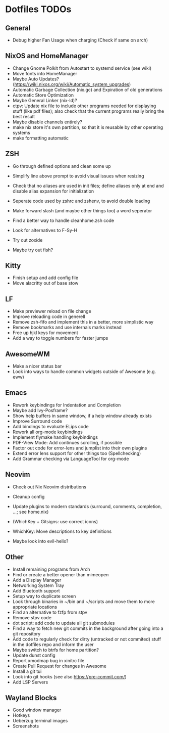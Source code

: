 # Dotfiles TODOs

## General
- Debug higher Fan Usage when charging (Check if same on arch)

## NixOS and HomeManager
- Change Gnome Polkit from Autostart to systemd service (see wiki)
- Move fonts into HomeManager
- Maybe Auto Updates? (https://wiki.nixos.org/wiki/Automatic_system_upgrades)
- Automatic Garbage Collection (nix.gc) and Expiration of old generations
- Automatic Store Optimization
- Maybe General Linker (nix-ld)?
- ctpv: Update nix file to include other programs needed for displaying stuff (like pdf files); also check that the current programs really bring the best result
- Maybe disable channels entirely?
- make nix store it's own partition, so that it is reusable by other operating systems
- make formatting automatic

## ZSH
- Go through defined options and clean some up
- Simplify line above prompt to avoid visual issues when resizing
- Check that no aliases are used in init files; define aliases only at end and disable alias expansion for initialization
- Seperate code used by zshrc and zshenv, to avoid double loading
- Make forward slash (and maybe other things too) a word seperator
- Find a better way to handle cleanhome.zsh code
- Look for alternatives to F-Sy-H
- Try out zoxide

- Maybe try out fish?

## Kitty
- Finish setup and add config file
- Move alacritty out of base stow

## LF
- Make previewer reload on file change
- Improve reloading code in generell
- Remove zsh-fifo and implement this in a better, more simplistic way
- Remove bookmarks and use internals marks instead
- Free up hjkl keys for movement
- Add a way to toggle numbers for faster jumps

## AwesomeWM
- Make a nicer status bar
- Look into ways to handle common widgets outside of Awesome (e.g. eww)

## Emacs
- Rework keybindings for Indentation und Completion
- Maybe add Ivy-Posframe?
- Show help buffers in same window, if a help window already exists
- Improve Surround code
- Add bindings to evaluate ELips code
- Rework all org-mode keybindings
- Implement flymake handling keybindings
- PDF-View Mode: Add continues scrolling, if possible
- Factor out code for error-lens and jumplist into their own plugins
- Extend error lens support for other things too (Spellchecking)
- Add Grammar checking via LanguageTool for org-mode

## Neovim
- Check out Nix Neovim distributions
- Cleanup config
- Update plugins to modern standards (surround, comments, completion, ...; see home.nix)
- (WhichKey + Gitsigns: use correct icons)
- WhichKey: Move descriptions to key definitions

- Maybe look into evil-helix?

## Other
- Install remaining programs from Arch
- Find or create a better opener than mimeopen
- Add a Display Manager
- Networking System Tray
- Add Bluetooth support
- Setup way to duplicate screen
- Look through binaries in ~/bin and ~/scripts and move them to more appropriate locations
- Find an alternative to fzfp from stpv
- Remove stpv code
- dot script: add code to update all git submodules
- Find a way to fetch new git commits in the background after going into a git repository
- Add code to regularly check for dirty (untracked or not commited) stuff in the dotfiles repo and inform the user
- Maybe switch to btrfs for home partition?
- Update dunst config
- Report xmodmap bug in xinitrc file
- Create Pull Request for changes in Awesome
- Install a git tui
- Look into git hooks (see also https://pre-commit.com/)
- Add LSP Servers

## Wayland Blocks
- Good window manager
- Hotkeys
- Ueberzug terminal images
- Screenshots
